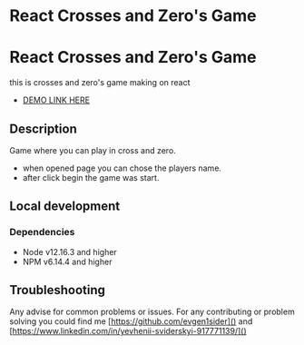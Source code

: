 # React Crosses and Zero's Game
# React Crosses and Zero's Game
this is crosses and zero's game making on react
- [DEMO LINK HERE](https://evgen1sider.github.io/react-cross-and-zero/)

## Description

Game where you can play in cross and zero.
* when opened page you can chose the players name.
* after click begin the game was start.

## Local development

### Dependencies
* Node v12.16.3 and higher
* NPM v6.14.4 and higher

## Troubleshooting

Any advise for common problems or issues.
For any contributing or problem solving you could find me [https://github.com/evgen1sider]() and [https://www.linkedin.com/in/yevhenii-sviderskyi-917771139/]()
